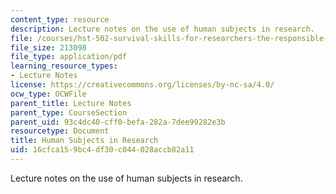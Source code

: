 ```yaml
---
content_type: resource
description: Lecture notes on the use of human subjects in research.
file: /courses/hst-502-survival-skills-for-researchers-the-responsible-conduct-of-research-spring-2003/16cfca159bc4df30c044028accb82a11_3ahumansubhandout.pdf
file_size: 213098
file_type: application/pdf
learning_resource_types:
- Lecture Notes
license: https://creativecommons.org/licenses/by-nc-sa/4.0/
ocw_type: OCWFile
parent_title: Lecture Notes
parent_type: CourseSection
parent_uid: 93c4dc40-cff0-befa-282a-7dee99282e3b
resourcetype: Document
title: Human Subjects in Research
uid: 16cfca15-9bc4-df30-c044-028accb82a11
---
```

Lecture notes on the use of human subjects in research.
